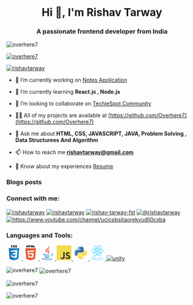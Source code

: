 <h1 align="center">Hi 👋, I'm Rishav Tarway</h1>
<h3 align="center">A passionate frontend developer from India</h3>

<p align="left"> <img src="https://komarev.com/ghpvc/?username=overhere7&label=Profile%20views&color=0e75b6&style=flat" alt="overhere7" /> </p>

<p align="left"> <a href="https://github.com/ryo-ma/github-profile-trophy"><img src="https://github-profile-trophy.vercel.app/?username=overhere7" alt="overhere7" /></a> </p>

<p align="left"> <a href="https://twitter.com/rishavtarway" target="blank"><img src="https://img.shields.io/twitter/follow/rishavtarway?logo=twitter&style=for-the-badge" alt="rishavtarway" /></a> </p>

- 🔭 I’m currently working on [Notes Application](https://github.com/Overhere7/reactapp-to-make-notes)

- 🌱 I’m currently learning **React.js , Node.js**

- 👯 I’m looking to collaborate on [TechieSpot Community](https://github.com/Overhere7/TechiSpot)

- 👨‍💻 All of my projects are available at [https://github.com/Overhere7](https://github.com/Overhere7)

- 💬 Ask me about **HTML, CSS, JAVASCRIPT, JAVA, Problem Solving , Data Structurees And Algorithm**

- 📫 How to reach me **rishavtarway@gmail.com**

- 📄 Know about my experiences [Resume](https://drive.google.com/file/d/1RJxMAwLMdHrdou8zth1rgys4B0VdKti2/view?usp=sharing)

### Blogs posts
<!-- BLOG-POST-LIST:START -->
<!-- BLOG-POST-LIST:END -->

<h3 align="left">Connect with me:</h3>
<p align="left">
<a href="https://dev.to/rishavtarway" target="blank"><img align="center" src="https://raw.githubusercontent.com/rahuldkjain/github-profile-readme-generator/master/src/images/icons/Social/devto.svg" alt="rishavtarway" height="30" width="40" /></a>
<a href="https://twitter.com/rishavtarway" target="blank"><img align="center" src="https://raw.githubusercontent.com/rahuldkjain/github-profile-readme-generator/master/src/images/icons/Social/twitter.svg" alt="rishavtarway" height="30" width="40" /></a>
<a href="https://linkedin.com/in/rishav-tarway-fst" target="blank"><img align="center" src="https://raw.githubusercontent.com/rahuldkjain/github-profile-readme-generator/master/src/images/icons/Social/linked-in-alt.svg" alt="rishav-tarway-fst" height="30" width="40" /></a>
<a href="https://medium.com/@rishavtarway" target="blank"><img align="center" src="https://raw.githubusercontent.com/rahuldkjain/github-profile-readme-generator/master/src/images/icons/Social/medium.svg" alt="@rishavtarway" height="30" width="40" /></a>
<a href="https://www.youtube.com/c/https://www.youtube.com/channel/ucicpbsitaorekvudll0cxba" target="blank"><img align="center" src="https://raw.githubusercontent.com/rahuldkjain/github-profile-readme-generator/master/src/images/icons/Social/youtube.svg" alt="https://www.youtube.com/channel/ucicpbsitaorekvudll0cxba" height="30" width="40" /></a>
</p>


<h3 align="left">Languages and Tools:</h3>
<p align="left"> <a href="https://www.w3schools.com/css/" target="_blank" rel="noreferrer"> <img src="https://raw.githubusercontent.com/devicons/devicon/master/icons/css3/css3-original-wordmark.svg" alt="css3" width="40" height="40"/> </a> <a href="https://www.w3.org/html/" target="_blank" rel="noreferrer"> <img src="https://raw.githubusercontent.com/devicons/devicon/master/icons/html5/html5-original-wordmark.svg" alt="html5" width="40" height="40"/> </a> <a href="https://www.java.com" target="_blank" rel="noreferrer"> <img src="https://raw.githubusercontent.com/devicons/devicon/master/icons/java/java-original.svg" alt="java" width="40" height="40"/> </a> <a href="https://developer.mozilla.org/en-US/docs/Web/JavaScript" target="_blank" rel="noreferrer"> <img src="https://raw.githubusercontent.com/devicons/devicon/master/icons/javascript/javascript-original.svg" alt="javascript" width="40" height="40"/> </a> <a href="https://www.python.org" target="_blank" rel="noreferrer"> <img src="https://raw.githubusercontent.com/devicons/devicon/master/icons/python/python-original.svg" alt="python" width="40" height="40"/> </a> <a href="https://reactjs.org/" target="_blank" rel="noreferrer"> <img src="https://raw.githubusercontent.com/devicons/devicon/master/icons/react/react-original-wordmark.svg" alt="react" width="40" height="40"/> </a> <a href="https://unity.com/" target="_blank" rel="noreferrer"> <img src="https://www.vectorlogo.zone/logos/unity3d/unity3d-icon.svg" alt="unity" width="40" height="40"/> </a> </p>

<p><img align="left" src="https://github-readme-stats.vercel.app/api/top-langs?username=overhere7&show_icons=true&locale=en&layout=compact" alt="overhere7" /></p>

<p>&nbsp;<img align="center" src="https://github-readme-stats.vercel.app/api?username=overhere7&show_icons=true&locale=en" alt="overhere7" /></p>

<p><img align="center" src="https://github-readme-streak-stats.herokuapp.com/?user=overhere7&" alt="overhere7" /></p>
<p><img align="center" src="https://www.holopin.io/hacktoberfest2024/userbadge/cm1sys6f8116960clgtfyxvz8i" alt="overhere7" /></p>



